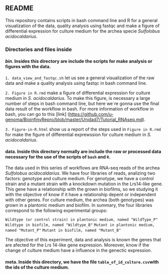 ## README

This repository contains scripts in bash command line and R for a general visualization of the data, quality analysis using fastqc and make a figure of differential expression for culture medium for the archea specie *Sulfolobus acidocaldarius*.

### Directories and files inside 

#### *bin*. Insides this directory are include the scripts for make analysis or figures with the data.  

`1. data_view_and_fastqc.sh` let us see a general visualization of the raw data and make a quality analysis using fastqc in bash command line.

`2. Figure in R.rmd` make a figure of differential expression for culture medium in *S. acidocaldarius*. To make this figure, is necessary a large number of steps in bash command line, but here we´re gonna use the final data result of the workflow in bash. For more information of workflow in bash, you can go to this [link] (https://github.com/u-genoma/BioinfinvRepro/blob/master/Unidad7/Tutorial_RNAseq.md).

`3. Figure-in-R.html` show us a report of the steps used in `Figure in R.rmd` for make the figure of differential exprewssion for culture medium in *S. acidocaldarius*.

#### **data**. Inside this directory normally are include the raw or processed data necessary for the use of the scripts of `bash` and `R`. 

The data used in this series of workflows are RNA-seq reads of the archea *Sulfolobus acidocaldarius*. We have four libraries of reads, analizing two factors: genotype and culture medium. For genotype, we have a control strain and a mutant strain with a knockdown mutation in the Lrs14-like gene. This gene have a relationship with the grown in biofilms, so we studying it with the objective of know if it have a relationship depent or independent with other genes. For culture medium, the archea (both genotypes) was grown in a plantonic medium and biofilm. In summary, the four libraries correspond to the following experimental groups: 

`Wildtype (or control strain) in plantonic medium, named "WildType_P"` 
`Wildtype in biofilm, named "Wildtype_B"`
`Mutant in plantonic medium, named "Mutant_P"`
`Mutant in biofilm, named "Mutant_B"`

The objective of this experiment, data and analysis is known the genes that are afected for the Lrs 14-like gene expression. Moreover, know if the change of culture medium have a influence in the genectic expression. 

#### **meta**. Inside this directory, we have the file `table_of_id_culture.csv`with the ids of the culture medium. 
